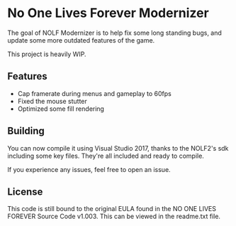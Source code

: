 # No One Lives Forever Modernizer

The goal of NOLF Modernizer is to help fix some long standing bugs, and update some more outdated features of the game.

This project is heavily WIP.

## Features
 - Cap framerate during menus and gameplay to 60fps
 - Fixed the mouse stutter
 - Optimized some fill rendering

## Building
You can now compile it using Visual Studio 2017, thanks to the NOLF2's sdk including some key files. They're all included and ready to compile.

If you experience any issues, feel free to open an issue.

## License
This code is still bound to the original EULA found in the NO ONE LIVES FOREVER Source Code v1.003. This can be viewed in the readme.txt file.